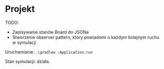 # Projekt
TODO:
* Zapisywanie stanów Board do JSONa
* Stworzenie observer pattern, który powiadomi o każdym kolejnym ruchu w symulacji

Uruchamianie: `` .\gradlew :Application:run ``

Stan symulacji: działa.
